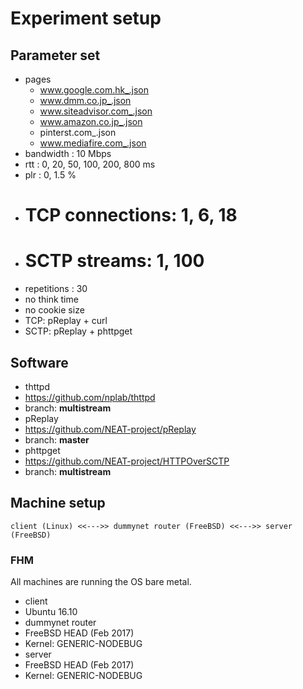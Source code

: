 # Experiment setup

## Parameter set
* pages
  * www.google.com.hk_.json
  * www.dmm.co.jp_.json
  * www.siteadvisor.com_.json
  * www.amazon.co.jp_.json
  * pinterst.com_.json
  * www.mediafire.com_.json
* bandwidth : 10 Mbps
* rtt : 0, 20, 50, 100, 200, 800 ms
* plr : 0, 1.5 %
* # TCP connections: 1, 6, 18 
* # SCTP streams: 1, 100
* repetitions : 30
* no think time
* no cookie size
* TCP: pReplay + curl
* SCTP: pReplay + phttpget

## Software
* thttpd
 * https://github.com/nplab/thttpd
 * branch: **multistream**
* pReplay
 * https://github.com/NEAT-project/pReplay
 * branch: **master**
* phttpget
 * https://github.com/NEAT-project/HTTPOverSCTP
 * branch: **multistream**

## Machine setup
```
client (Linux) <<--->> dummynet router (FreeBSD) <<--->> server (FreeBSD)
```
### FHM
All machines are running the OS bare metal.
* client
 * Ubuntu 16.10
* dummynet router
 * FreeBSD HEAD (Feb 2017)
 * Kernel: GENERIC-NODEBUG
* server
 * FreeBSD HEAD (Feb 2017)
 * Kernel: GENERIC-NODEBUG
